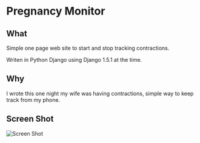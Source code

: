# Pregnancy Monitor

## What
Simple one page web site to start and stop tracking contractions.

Writen in Python Django using Django 1.5.1 at the time.

## Why
I wrote this one night my wife was having contractions, simple way to keep track from my phone.

## Screen Shot
![Screen Shot](https://bitbucket.org/gasda/pregnancy/raw/master/screen_shot.png)

